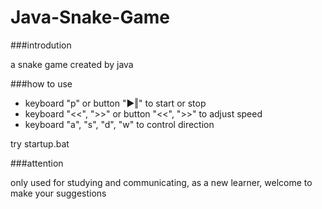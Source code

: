# Java-Snake-Game

###introdution
<p>a snake game created by java</p>

###how to use
<ul>
<li>keyboard "p" or button "▶‖" to start or stop
<li>keyboard "<<", ">>" or button "<<", ">>" to adjust speed</li>
<li> keyboard "a", "s", "d", "w" to control direction</li>
</ul>

try startup.bat

###attention
<p>only used for studying and communicating, as a new learner, welcome to make your suggestions</p>
